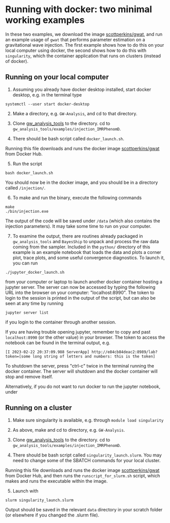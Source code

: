 
# Running with docker: two minimal working examples 

In these two examples, we download the image
[scottperkins/gwat](https://hub.docker.com/r/scottperkins/gwat),
and run an example usage of `gwat` that performs parameter
estimation on a gravitational wave injection.
The first example shows how to do this on your local computer
using docker,
the second shows how to do this with `singularity`, which the
container application that runs on clusters (instead of docker).

## Running on your local computer

1. Assuming you already have docker desktop installed,
start docker desktop, e.g. in the terminal type
```
systemctl --user start docker-desktop
``` 

2. Make a directory, e.g. `GW-Analysis`, and cd to that directory. 

3. Clone [gw_analysis_tools](https://github.com/scottperkins/gw_analysis_tools)
to the directory. cd to `gw_analysis_tools/examples/injection_IMRPhenomD`.

4. There should be bash script called `docker_launch.sh`.

Running this file downloads and runs the docker image 
[scottperkins/gwat](https://hub.docker.com/r/scottperkins/gwat)
from Docker Hub. 

5. Run the script 
```
bash docker_launch.sh
```
You should now be in the docker image, and you should be in a directory called `/injection/`.

6. To make and run the binary, execute the following commands
```
make 
./bin/injection.exe
```
The output of the code will be saved
under `/data` (which also contains the injection parameters).
It may take some time to run on your computer. 

7. To examine the output, there are routines already packaged 
in `gw_analysis_tools` and `BayesShip` to unpack and process the 
raw data coming from the sampler. Included in the `python/` directory 
of this example is an example notebook that loads the data and plots a 
corner plot, trace plots, and some useful convergence diagnostics. 
To launch it, you can run 
```
./jupyter_docker_launch.sh
```
from your computer or laptop to launch another docker container hosting a jupyter server.
The server can now be accessed by typing the following URL into the browser on your computer: "localhost:8990".
The token to login to the session is printed in the output of the script, but can also be seen at any time by running 
```
jupyter server list
```
if you login to the container through another session.

If you are having trouble opening jupyter, remember to copy and past
`localhost:8990` (or the other value) in your browser. The token to access
the notebook can be found in the terminal output, e.g. 
```
[I 2023-02-22 20:37:09.988 ServerApp] http://e84cb84deac2:8989/lab?token=[some long string of letters and numbers: this is the token]
```
To shutdown the server, press "ctrl-c" twice in the terminal running the docker container. 
The server will shutdown and the docker container will stop and remove itself.

Alternatively, if you do not want to run docker to run the jupyter notebook, under

## Running on a cluster

1. Make sure singularity is available, e.g. through `module load singularity`

2. As above, make and cd to directory, e.g. `GW-Analysis`.

3. Clone [gw_analysis_tools](https://github.com/scottperkins/gw_analysis_tools)
to the directory. cd to `gw_analysis_tools/examples/injection_IMRPhenomD`.

4. There should be bash script called `singularity_launch.slurm`.
You may need to change some of the SBATCH commands for your local cluster.

Running this file downloads and runs the docker image 
[scottperkins/gwat](https://hub.docker.com/r/scottperkins/gwat)
from Docker Hub, and then runs the `runscript_for_slurm.sh`
script, which makes and runs the executable within the image.

5. Launch with 
```
slurm singularity_launch.slurm
```

Output should be saved in the relevant `data` directory
in your scratch folder (or elsewhere if you changed the .slurm file). 
